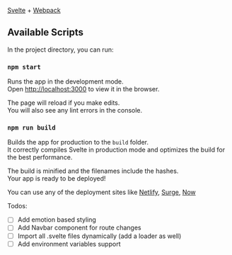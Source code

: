 [Svelte](https://svelte.dev) + [Webpack](https://webpack.js.org/)

## Available Scripts

In the project directory, you can run:

### `npm start`

Runs the app in the development mode.<br>
Open [http://localhost:3000](http://localhost:3000) to view it in the browser.

The page will reload if you make edits.<br>
You will also see any lint errors in the console.

### `npm run build`

Builds the app for production to the `build` folder.<br>
It correctly compiles Svelte in production mode and optimizes the build for the best performance.

The build is minified and the filenames include the hashes.<br>
Your app is ready to be deployed!

You can use any of the deployment sites like [Netlify](https://www.netlify.com/), [Surge](https://surge.sh/), [Now](https://zeit.co/now/)

Todos:

- [ ] Add emotion based styling
- [ ] Add Navbar component for route changes
- [ ] Import all .svelte files dynamically (add a loader as well)
- [ ] Add environment variables support
